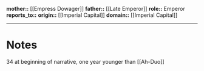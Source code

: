 **mother::** [[Empress Dowager]]
**father::** [[Late Emperor]]
**role::** Emperor
**reports_to::** 
**origin::** [[Imperial Capital]]
**domain::** [[Imperial Capital]]

---
# Notes
34 at beginning of narrative, one year younger than [[Ah-Duo]]